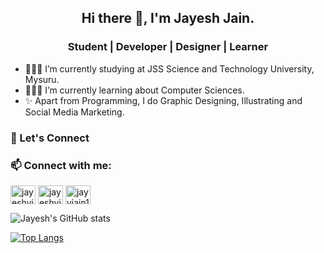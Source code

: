 <h2 align="center">Hi there 👋, I'm Jayesh Jain.</h2>    

<h3 align="center">Student | Developer | Designer | Learner</h3>    

- 🧑🏻‍🎓 I’m currently studying at JSS Science and Technology University, Mysuru.
- 👨🏻‍💻 I’m currently learning about Computer Sciences.
- ✨ Apart from Programming, I do Graphic Designing, Illustrating and Social Media Marketing.

<h3 align="left">🤩 Let's Connect </h3>
<h3 align="left">📫 Connect with me:</h3> 
<a href="https://instagram.com/jayeshvjain" target="blank"><img align="center" src="https://img.shields.io/badge/Instagram-%2325D366.svg?&style=for-the-badge&logo=instagram&logoColor=white" alt="jayeshvjain" height="30" width="40" /></a>
<a href="https://linkedin.com/in/jayeshvjainn" target="blank"><img align="center" src="https://img.shields.io/badge/linkedin-%230077B5.svg?&style=for-the-badge&logo=linkedin&logoColor=white" alt="jayeshvjainn" height="30" width="40" /></a>
<a href="mailto:jayvjain1902@gmail.com" target="blank"><img align="center" src="https://img.shields.io/badge/email me-%23D14836.svg?&style=for-the-badge&logo=gmail&logoColor=white" alt="jayvjain1902@gmail.com" height="30" width="40" /></a>    

![Jayesh's GitHub stats](https://github-readme-stats.vercel.app/api?username=Jayeshvj&show_icons=true&theme=vue-dark)

[![Top Langs](https://github-readme-stats.vercel.app/api/top-langs/?username=Jayeshvj&layout=compact)](https://github.com/Jayeshvj/github-readme-stats)

